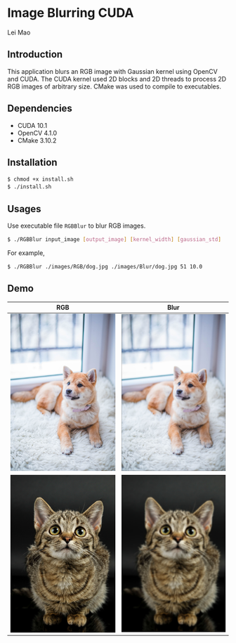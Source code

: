 # Image Blurring CUDA

Lei Mao

## Introduction

This application blurs an RGB image with Gaussian kernel using OpenCV and CUDA. The CUDA kernel used 2D blocks and 2D threads to process 2D RGB images of arbitrary size. CMake was used to compile to executables.

## Dependencies

* CUDA 10.1
* OpenCV 4.1.0
* CMake 3.10.2

## Installation

```bash
$ chmod +x install.sh
$ ./install.sh
```

## Usages

Use executable file ``RGBBlur`` to blur RGB images.

```bash
$ ./RGBBlur input_image [output_image] [kernel_width] [gaussian_std]
```

For example,

```bash
$ ./RGBBlur ./images/RGB/dog.jpg ./images/Blur/dog.jpg 51 10.0
```

## Demo


RGB | Blur | 
:-------------------------:|:-------------------------:
![](images/RGB/dog.jpg) | ![](images/Blur/dog.jpg) | 
![](images/RGB/cat.jpg) | ![](images/Blur/cat.jpg) | 